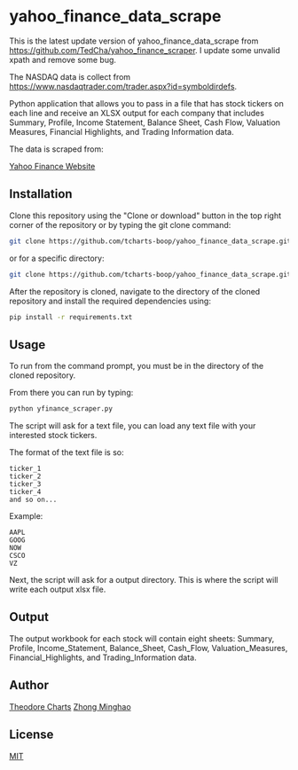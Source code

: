 # yahoo_finance_data_scrape

This is the latest update version of yahoo_finance_data_scrape from https://github.com/TedCha/yahoo_finance_scraper. I update some unvalid xpath and remove some bug.

The NASDAQ data is collect from https://www.nasdaqtrader.com/trader.aspx?id=symboldirdefs.

Python application that allows you to pass in a file that has stock tickers on each line and receive an XLSX output for each company that includes Summary, Profile, Income Statement, Balance Sheet, Cash Flow, Valuation Measures, Financial Highlights, and Trading Information data.

The data is scraped from:

[Yahoo Finance Website](https://finance.yahoo.com/)

## Installation

Clone this repository using the "Clone or download" button in the top right corner of the repository or by typing the git clone command:

```bash
git clone https://github.com/tcharts-boop/yahoo_finance_data_scrape.git
```
or for a specific directory:

```bash
git clone https://github.com/tcharts-boop/yahoo_finance_data_scrape.git /specific/directory/
```

After the repository is cloned, navigate to the directory of the cloned repository and install the required dependencies using:

```bash
pip install -r requirements.txt
```

## Usage

To run from the command prompt, you must be in the directory of the cloned repository.

From there you can run by typing:
```bash
python yfinance_scraper.py
```

The script will ask for a text file, you can load any text file with your interested stock tickers.

The format of the text file is so:

```text
ticker_1
ticker_2
ticker_3
ticker_4
and so on...
```

Example:
```text
AAPL
GOOG
NOW
CSCO
VZ
```

Next, the script will ask for a output directory. This is where the script will write each output xlsx file.

## Output

The output workbook for each stock will contain eight sheets: Summary, Profile, Income_Statement, Balance_Sheet, Cash_Flow, Valuation_Measures, Financial_Highlights, and Trading_Information data.


## Author

[Theodore Charts](https://www.linkedin.com/in/tedcharts/)
[Zhong Minghao](https://www.linkedin.com/in/minghao-zhong-ba8062286/)

## License
[MIT](https://choosealicense.com/licenses/mit/)

